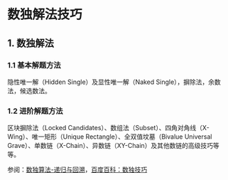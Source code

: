 # 数独解法技巧

## 1. 数独解法

### 1.1 基本解题方法

隐性唯一解（Hidden Single）及显性唯一解（Naked Single），摒除法，余数法，候选数法。

### 1.2 进阶解题方法

区块摒除法（Locked Candidates）、数组法（Subset）、四角对角线（X-Wing）、唯一矩形（Unique Rectangle）、全双值坟墓（Bivalue Universal Grave）、单数链（X-Chain）、异数链（XY-Chain）及其他数链的高级技巧等等。

参阅：[数独算法-递归与回溯](https://blog.csdn.net/houxuehan/article/details/50209553)，[百度百科：数独技巧](https://baike.baidu.com/item/%E6%95%B0%E7%8B%AC%E6%8A%80%E5%B7%A7)
